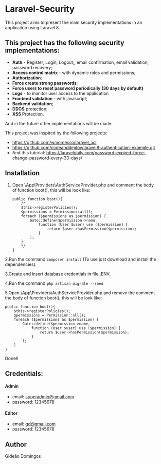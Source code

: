 # Laravel-Security

This project aims to present the main security implementations in an application using Laravel 8.

## This project has the following security implementations:

 - **Auth** - Register, Login, Logout;, email confirmation, email validation, password recovery;
 - **Access control matrix** - with dynamic roles and permissions;
 - **Authorization**;
 - **Force create strong passwords**;
 - **Force users to reset password periodically (30 days by default)**
 - **Logs** - to monitor user access to the application
 - **Frontend validation** - with javascript;
 - **Backend validation**;
 - **DDOS** protection;
 - **XSS** Protection.

And in the future other implementations will be made.

This project was inspired by the following projects:
 * https://github.com/wmomesso/laravel_acl
 * https://github.com/codeanddeploy/laravel8-authentication-example.git
 * And this tutorial: https://laraveldaily.com/password-expired-force-change-password-every-30-days/

## Installation

1. Open \App\Providers\AuthServiceProvider.php and comment the body of function boot(), this will be look like: 
    ```
    public function boot(){
        /*
        $this->registerPolicies();
        $permissions = Permission::all();
        foreach ($permissions as $permission) {
            Gate::define($permission->name,
                function (User $user) use ($permission) {
                    return $user->hasPermission($permission);
                }
            );
        }
        */
    }
    ```
2.Run the command ```composer install``` (To use just download and install the dependencies).

3.Create and insert database credentials in file .ENV.

4.Run the command ```php artisan migrate --seed```.

5.Open \App\Providers\AuthServiceProvider.php and remove the comment the body of function boot(), this will be look like:

    public function boot(){
        $this->registerPolicies();
        $permissions = Permission::all();
        foreach ($permissions as $permission) {
            Gate::define($permission->name,
                function (User $user) use ($permission) {
                    return $user->hasPermission($permission);
                }
            );
        }
    }
    
Done!!

## Credentials:

#### Admin
  - email: superadmin@gmail.com
  - password: 12345678
            
#### Editor
  - email: gd@gmail.com
  - password: 12345678
        
## Author
Gideão Domingos
